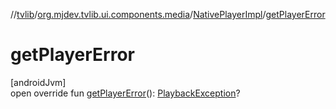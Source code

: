 //[tvlib](../../../index.md)/[org.mjdev.tvlib.ui.components.media](../index.md)/[NativePlayerImpl](index.md)/[getPlayerError](get-player-error.md)

# getPlayerError

[androidJvm]\
open override fun [getPlayerError](get-player-error.md)(): [PlaybackException](https://developer.android.com/reference/kotlin/androidx/media3/common/PlaybackException.html)?

